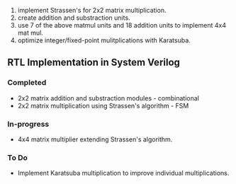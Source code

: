 1. implement Strassen's for 2x2 matrix multiplication. 
2. create addition and substraction units.
3. use 7 of the above matmul units and 18 addition units to implement 4x4 mat mul.
4. optimize integer/fixed-point mulitplications with Karatsuba.

## RTL Implementation in System Verilog
### Completed
* 2x2 matrix addition and substraction modules - combinational
* 2x2 matrix multiplication using Strassen's algorithm - FSM

### In-progress
* 4x4 matrix multiplier extending Strassen's algorithm. 

### To Do
* Implement Karatsuba multiplication to improve individual multiplications.
